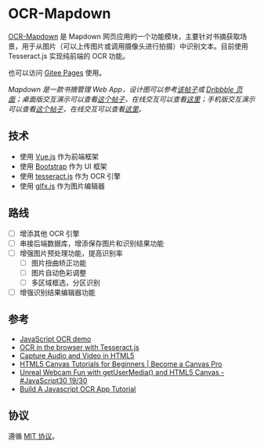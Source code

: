 
# OCR-Mapdown

[OCR-Mapdown](https://benbinbin.github.io/OCR-MapDown/) 是 Mapdown 网页应用的一个功能模块，主要针对书摘获取场景，用于从图片（可以上传图片或调用摄像头进行拍摄）中识别文本。目前使用 Tesseract.js 实现纯前端的 OCR 功能。

也可以访问 [Gitee Pages](https://benbinbin.gitee.io/ocr-mapdown) 使用。

*Mapdown 是一款书摘管理 Web App，设计图可以参考[该帖子](https://twitter.com/Benbinbin_fun/status/1341417515033903105)或 [Dribbble 页面](https://dribbble.com/BinBinDesign)；桌面版交互演示可以查看[这个帖子](https://weibo.com/tv/show/1034:4585086700421226)，在线交互可以查看[这里](https://www.figma.com/proto/QSAKQLMvNcrrzuUucUHAC7/MapDown?node-id=184%3A900)；手机版交互演示可以查看[这个帖子](https://weibo.com/tv/show/1034:4585086473928725)，在线交互可以查看[这里](https://www.figma.com/proto/QSAKQLMvNcrrzuUucUHAC7/MapDown?node-id=277%3A1502)。*

## 技术

* 使用 [Vue.js](https://cn.vuejs.org/) 作为前端框架
* 使用 [Bootstrap](https://getbootstrap.com/) 作为 UI 框架
* 使用 [tesseract.js](https://tesseract.projectnaptha.com/) 作为 OCR 引擎
* 使用 [glfx.js](http://evanw.github.io/glfx.js/) 作为图片编辑器

## 路线
- [ ] 增添其他 OCR 引擎
- [ ] 串接后端数据库，增添保存图片和识别结果功能
- [ ] 增强图片预处理功能，提高识别率
    - [ ] 图片扭曲矫正功能
    - [ ] 图片自动色彩调整
    - [ ] 多区域框选，分区识别
- [ ] 增强识别结果编辑器功能

## 参考
* [JavaScript OCR demo](https://kdzwinel.github.io/JS-OCR-demo/)
* [OCR in the browser with Tesseract.js](https://golb.hplar.ch/2019/07/ocr-with-tesseractjs.html)
* [Capture Audio and Video in HTML5](https://www.html5rocks.com/en/tutorials/getusermedia/intro/)
* [HTML5 Canvas Tutorials for Beginners | Become a Canvas Pro](https://youtube.com/playlist?list=PLpPnRKq7eNW3We9VdCfx9fprhqXHwTPXL)
* [Unreal Webcam Fun with getUserMedia() and HTML5 Canvas - #JavaScript30 19/30](https://youtu.be/ElWFcBlVk-o)
* [Build A Javascript OCR App Tutorial](https://youtu.be/a1I3tcALTlc)


## 协议
遵循 [MIT 协议](https://github.com/Benbinbin/OCR-MapDown/blob/main/LICENSE)。